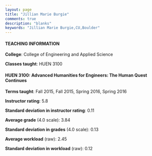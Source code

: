 ```yaml
---
layout: page
title: "Jillian Marie Burgie" 
comments: true
description: "blanks"
keywords: "Jillian Marie Burgie,CU,Boulder"
---
```

<head>
<script src="https://ajax.googleapis.com/ajax/libs/jquery/2.1.3/jquery.min.js"></script>
<script src="https://dl.dropboxusercontent.com/s/pc42nxpaw1ea4o9/highcharts.js?dl=0"></script>
<!-- <script src="../assets/js/highcharts.js"></script> -->
<style type="text/css">@font-face {
	font-family: "Bebas Neue";
	src: url(https://www.filehosting.org/file/details/544349/BebasNeue Regular.otf) format("opentype");
	}
	h1.Bebas { 
		font-family: "Bebas Neue", Verdana, Tahoma;
	}
</style>
</head>
	   
#### TEACHING INFORMATION

**College**: College of Engineering and Applied Science

**Classes taught**: HUEN 3100

#### HUEN 3100: Advanced Humanities for Engineers: The Human Quest Continues

**Terms taught**: Fall 2015, Fall 2015, Spring 2016, Spring 2016

**Instructor rating**: 5.8

**Standard deviation in instructor rating**: 0.11

**Average grade** (4.0 scale): 3.84

**Standard deviation in grades** (4.0 scale): 0.13

**Average workload** (raw): 2.45

**Standard deviation in workload** (raw): 0.12

